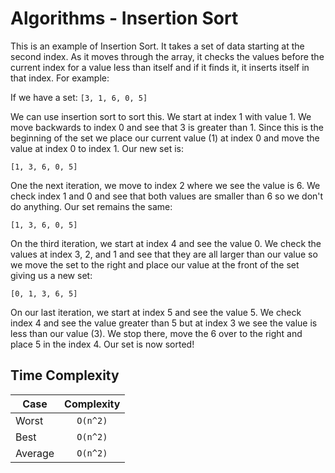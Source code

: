 # Algorithms - Insertion Sort

This is an example of Insertion Sort. It takes a set of data starting at
the second index. As it moves through the array, it checks the values
before the current index for a value less than itself and if it finds it,
it inserts itself in that index. For example:

If we have a set: `[3, 1, 6, 0, 5]`

We can use insertion sort to sort this. We start at index 1 with value 1.
We move backwards to index 0 and see that 3 is greater than 1. Since this
is the beginning of the set we place our current value (1) at index 0 and
move the value at index 0 to index 1. Our new set is:

```
[1, 3, 6, 0, 5]
```

One the next iteration, we move to index 2 where we see the value is 6. We
check index 1 and 0 and see that both values are smaller than 6 so we don't
do anything. Our set remains the same:

```
[1, 3, 6, 0, 5]
```

On the third iteration, we start at index 4 and see the value 0. We check
the values at index 3, 2, and 1 and see that they are all larger than our
value so we move the set to the right and place our value at the front of
the set giving us a new set:

```
[0, 1, 3, 6, 5]
```

On our last iteration, we start at index 5 and see the value 5. We check
index 4 and see the value greater than 5 but at index 3 we see the value is
less than our value (3). We stop there, move the 6 over to the right and
place 5 in the index 4. Our set is now sorted!

## Time Complexity

| Case      | Complexity |
| --------- |:----------:|
| Worst     | `O(n^2)`   |
| Best      | `O(n^2)`   |
| Average   | `O(n^2)`   |
